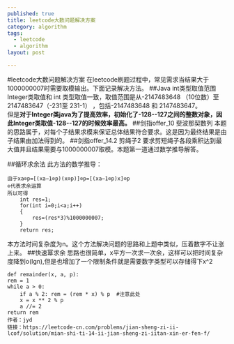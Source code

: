 ```yaml
---
published: true
title: leetcode大数问题解决方案
category: algorithm
tags: 
  - leetcode
  - algorithm
layout: post

---
```

#leetcode大数问题解决方案
在leetcode刷题过程中，常见需求当结果大于1000000007时需要取模输出。下面记录解决方法。
##Java int类型取值范围
Integer类取值和 int 类型取值一致，取值范围是从-2147483648 （10位数）至 2147483647（-231至 231-1） ，包括-2147483648 和 2147483647。  
但是**对于Integer类java为了提高效率，初始化了-128--127之间的整数对象，因此Integer类取值-128--127的时候效率最高。**
##剑指offer_10 斐波那契数列
本题的思路属于，对每个子结果求模来保证总体结果符合要求。这是因为最终结果是由子结果由加法得到的。
##剑指offer_14.2 剪绳子2
要求剪短绳子各段乘积达到最大值并且结果需要与1000000007取模。本题第一道通过数学推导解答。

##循环求余法
此方法的数学推导：

    由于xa⊙p=[(xa−1⊙p)(x⊙p)]⊙p=[(xa−1⊙p)x]⊙p
    ⊙代表求余运算
    所以可得        
        int res=1;
        for(int i=0;i<a;i++)
        {
            res=(res*3)%1000000007;
        }
        return res;
本方法时间复杂度为n。这个方法解决问题的思路和上题中类似，压着数字不让涨上来。
##快速幂求余
思路也很简单，x平方一次求一次余，这样可以把时间复杂度降到o(lgn),但是也增加了一个限制条件就是需要数字类型可以存储得下x^2
   
    def remainder(x, a, p):
    rem = 1
    while a > 0:
        if a % 2: rem = (rem * x) % p  #注意此处
        x = x ** 2 % p
        a //= 2
    return rem
    作者：jyd
    链接：https://leetcode-cn.com/problems/jian-sheng-zi-ii-lcof/solution/mian-shi-ti-14-ii-jian-sheng-zi-iitan-xin-er-fen-f/


